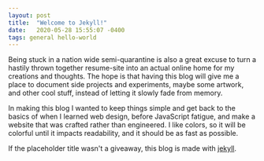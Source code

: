 ```yaml
---
layout: post
title:  "Welcome to Jekyll!"
date:   2020-05-28 15:55:07 -0400
tags: general hello-world
---
```


Being stuck in a nation wide semi-quarantine is also a great excuse to turn a hastily thrown together resume-site into an actual online home for my creations and thoughts. The hope is that having this blog will give me a place to document side projects and experiments, maybe some artwork, and other cool stuff, instead of letting it slowly fade from memory. 

In making this blog I wanted to keep things simple and get back to the basics of when I learned web design, before JavaScript fatigue, and make a website that was crafted rather than engineered. I like colors, so it will be colorful until it impacts readability, and it should be as fast as possible.

If the placeholder title wasn't a giveaway, this blog is made with [jekyll](https://jekyllrb.com/).